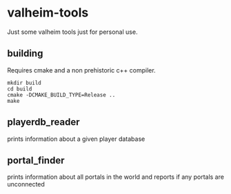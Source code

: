 # valheim-tools
Just some valheim tools just for personal use.

## building

Requires cmake and a non prehistoric c++ compiler.

```
mkdir build
cd build
cmake -DCMAKE_BUILD_TYPE=Release ..
make
```

## playerdb_reader
prints information about a given player database

## portal_finder
prints information about all portals in the world and reports if any portals are unconnected